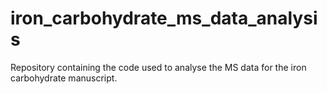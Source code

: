 # iron_carbohydrate_ms_data_analysis
Repository containing the code used to analyse the MS data for the iron carbohydrate manuscript.
